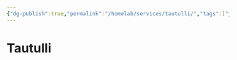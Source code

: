 ```yaml
---
{"dg-publish":true,"permalink":"/homelab/services/tautulli/","tags":["jarvis/media, jarvis/service"],"created":"","updated":""}
---
```


# Tautulli
